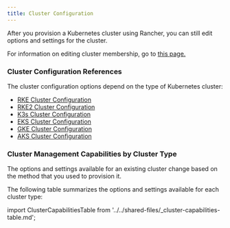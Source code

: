 ```yaml
---
title: Cluster Configuration
---
```


<head>
  <link rel="canonical" href="https://ranchermanager.docs.rancher.com/pages-for-subheaders/cluster-configuration"/>
</head>

After you provision a Kubernetes cluster using Rancher, you can still edit options and settings for the cluster.

For information on editing cluster membership, go to [this page.](../../how-to-guides/new-user-guides/manage-clusters/access-clusters/add-users-to-clusters.md)

### Cluster Configuration References

The cluster configuration options depend on the type of Kubernetes cluster:

- [RKE Cluster Configuration](rancher-server-configuration/rke1-cluster-configuration.md)
- [RKE2 Cluster Configuration](rancher-server-configuration/rke2-cluster-configuration.md)
- [K3s Cluster Configuration](rancher-server-configuration/k3s-cluster-configuration.md)
- [EKS Cluster Configuration](rancher-server-configuration/eks-cluster-configuration.md)
- [GKE Cluster Configuration](rancher-server-configuration/gke-cluster-configuration/gke-cluster-configuration.md)
- [AKS Cluster Configuration](rancher-server-configuration/aks-cluster-configuration.md)

### Cluster Management Capabilities by Cluster Type

The options and settings available for an existing cluster change based on the method that you used to provision it.

The following table summarizes the options and settings available for each cluster type:

import ClusterCapabilitiesTable from '../../shared-files/_cluster-capabilities-table.md';

<ClusterCapabilitiesTable />

